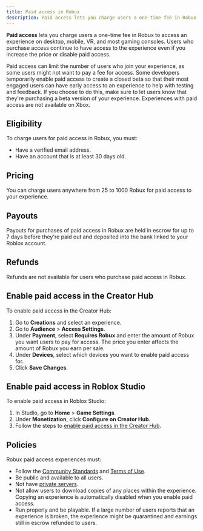 ```yaml
---
title: Paid access in Robux
description: Paid access lets you charge users a one-time fee in Robux to access your experience.
---
```


**Paid access** lets you charge users a one-time fee in Robux to access an experience on desktop, mobile, VR, and most gaming consoles. Users who purchase access continue to have access to the experience even if you increase the price or disable paid access.

<Alert severity="info">
Paid access can limit the number of users who join your experience, as some users might not want to pay a fee for access.
</Alert>

<Alert severity="info">
Some developers temporarily enable paid access to create a closed beta so that their most engaged users can have early access to an experience to help with testing and feedback. If you choose to do this, make sure to let users know that they're purchasing a beta version of your experience.
</Alert>

<Alert severity="warning">
Experiences with paid access are not available on Xbox.
</Alert>

## Eligibility

To charge users for paid access in Robux, you must:

- Have a verified email address.
- Have an account that is at least 30 days old.

## Pricing

You can charge users anywhere from 25 to 1000 Robux for paid access to your experience.

## Payouts

Payouts for purchases of paid access in Robux are held in escrow for up to 7 days before they're paid out and deposited into the bank linked to your Roblox account.

## Refunds

Refunds are not available for users who purchase paid access in Robux.

## Enable paid access in the Creator Hub

To enable paid access in the Creator Hub:

1. Go to **Creations** and select an experience.
2. Go to **Audience** > **Access Settings**.
3. Under **Payment**, select **Requires Robux** and enter the amount of Robux you want users to pay for access. The price you enter affects the amount of Robux you earn per sale.
4. Under **Devices**, select which devices you want to enable paid access for.
5. Click **Save Changes**.

## Enable paid access in Roblox Studio

To enable paid access in Roblox Studio:

1. In Studio, go to **Home** > **Game Settings**.
2. Under **Monetization**, click **Configure on Creator Hub**.
3. Follow the steps to [enable paid access in the Creator Hub](#enable-paid-access-in-the-creator-hub).

## Policies

Robux paid access experiences must:

- Follow the [Community Standards](https://en.help.roblox.com/hc/en-us/articles/203313410) and [Terms of Use](https://en.help.roblox.com/hc/articles/115004647846).
- Be public and available to all users.
- Not have [private servers](../monetization/private-servers.md).
- Not allow users to download copies of any places within the experience. Copying an experience is automatically disabled when you enable paid access.
- Run properly and be playable. If a large number of users reports that an experience is broken, the experience might be quarantined and earnings still in escrow refunded to users.
